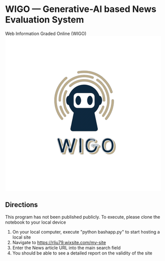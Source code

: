 # WIGO — Generative-AI based News Evaluation System
Web Information Graded Online (WIGO)
![alt text](https://github.com/tommix626/hophack23/blob/dev/logo.jpg?raw=true)
## Directions
This program has not been published publicly. To execute, please clone the notebook to your local device

1. On your local computer, execute "python bashapp.py" to start hosting a local site
2. Navigate to https://rliu79.wixsite.com/my-site
3. Enter the News article URL into the main search field
4. You should be able to see a detailed report on the validity of the site


